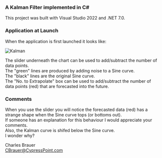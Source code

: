 ### A Kalman Filter implemented in C#
This project was built with Visual Studio 2022 and .NET 7.0.

### Application at Launch
When the application is first launched it looks like:

![Kalman](https://user-images.githubusercontent.com/1317234/224166439-28048dbe-31e8-4b68-9b18-0403dc4c351a.png)

The slider underneath the chart can be used to add/subtract the number of data points.</br>
The "green" lines are produced by adding noise to a Sine curve.</br>
The "black" lines are the original Sine curve.</br>
The "No. to Extrapolate" box can be used to add/subtract the number of data points (red) that are forecasted into the future.
### Comments
When you use the slider you will notice the forecasted data (red) has a strange shape when the Sine curve tops (or bottoms out).</br>
If someone has an explanation for this behaviour I would appreciate your comments.<br>
Also, the Kalman curve is shifed below the Sine curve.</br>
I wonder why?

Charles Brauer</br>
CBrauer@CypressPoint.com

